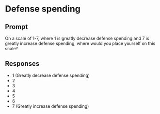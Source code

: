 # Defense spending

## Prompt
On a scale of 1-7, where 1 is greatly decrease defense spending and 7 is greatly increase defense spending, where would you place yourself on this scale?

## Responses
- 1 (Greatly decrease defense spending)
- 2
- 3
- 4
- 5
- 6
- 7 (Greatly increase defense spending)
